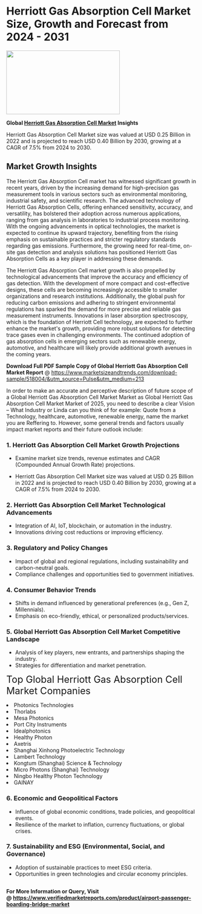 <H1>Herriott Gas Absorption Cell Market Size, Growth and Forecast from 2024 - 2031</H1><img class="aligncenter size-medium wp-image-584254" src="https://thirdeyenews.in/wp-content/uploads/2024/09/Global-Market-Research-300x168.jpeg" alt="" width="300" height="168" /><p><strong>Global&nbsp;<a href="https://www.marketsizeandtrends.com/download-sample/518004/&amp;utm_source=Pulse&amp;utm_medium=213">Herriott Gas Absorption Cell Market</a> Insights</strong></p><p>Herriott Gas Absorption Cell Market size was valued at USD 0.25 Billion in 2022 and is projected to reach USD 0.40 Billion by 2030, growing at a CAGR of 7.5% from 2024 to 2030.</p><p><h2>Market Growth Insights</h2> <p>The Herriott Gas Absorption Cell market has witnessed significant growth in recent years, driven by the increasing demand for high-precision gas measurement tools in various sectors such as environmental monitoring, industrial safety, and scientific research. The advanced technology of Herriott Gas Absorption Cells, offering enhanced sensitivity, accuracy, and versatility, has bolstered their adoption across numerous applications, ranging from gas analysis in laboratories to industrial process monitoring. With the ongoing advancements in optical technologies, the market is expected to continue its upward trajectory, benefiting from the rising emphasis on sustainable practices and stricter regulatory standards regarding gas emissions. Furthermore, the growing need for real-time, on-site gas detection and analysis solutions has positioned Herriott Gas Absorption Cells as a key player in addressing these demands. </p> <p>The Herriott Gas Absorption Cell market growth is also propelled by technological advancements that improve the accuracy and efficiency of gas detection. With the development of more compact and cost-effective designs, these cells are becoming increasingly accessible to smaller organizations and research institutions. Additionally, the global push for reducing carbon emissions and adhering to stringent environmental regulations has sparked the demand for more precise and reliable gas measurement instruments. Innovations in laser absorption spectroscopy, which is the foundation of Herriott Cell technology, are expected to further enhance the market's growth, providing more robust solutions for detecting trace gases even in challenging environments. The continued adoption of gas absorption cells in emerging sectors such as renewable energy, automotive, and healthcare will likely provide additional growth avenues in the coming years. </p><p><span class=""><strong>Download Full PDF Sample Copy of Global Herriott Gas Absorption Cell Market Report</strong> @ <a href="https://www.marketsizeandtrends.com/download-sample/518004/&amp;utm_source=Pulse&amp;utm_medium=213" target="_blank">https://www.marketsizeandtrends.com/download-sample/518004/&amp;utm_source=Pulse&amp;utm_medium=213</a></span></p><p>In order to make an accurate and perceptive description of future scope of a Global&nbsp;Herriott Gas Absorption Cell Market Market as Global&nbsp;Herriott Gas Absorption Cell Market Market of 2025, you need to describe a clear Vision &ndash; What Industry or Linda can you think of for example: Quote from a Technology, healthcare, automotive, renewable energy, name the market you are Reffering to. However, some general trends and factors usually impact market reports and their future outlook include:</p><h3>1.&nbsp;<strong>Herriott Gas Absorption Cell Market Growth Projections</strong></h3><ul><li>Examine market size trends, revenue estimates and CAGR (Compounded Annual Growth Rate) projections.</li><li><p>Herriott Gas Absorption Cell Market size was valued at USD 0.25 Billion in 2022 and is projected to reach USD 0.40 Billion by 2030, growing at a CAGR of 7.5% from 2024 to 2030.</p></li></ul><h3>2.&nbsp;<strong>Herriott Gas Absorption Cell Market Technological Advancements</strong></h3><ul><li>Integration of AI, IoT, blockchain, or automation in the industry.</li><li>Innovations driving cost reductions or improving efficiency.</li></ul><h3>3.&nbsp;<strong>Regulatory and Policy Changes</strong></h3><ul><li>Impact of global and regional regulations, including sustainability and carbon-neutral goals.</li><li>Compliance challenges and opportunities tied to government initiatives.</li></ul><h3>4.&nbsp;<strong>Consumer Behavior Trends</strong></h3><ul><li>Shifts in demand influenced by generational preferences (e.g., Gen Z, Millennials).</li><li>Emphasis on eco-friendly, ethical, or personalized products/services.</li></ul><h3>5.&nbsp;<strong>Global Herriott Gas Absorption Cell Market Competitive Landscape</strong></h3><ul><li>Analysis of key players, new entrants, and partnerships shaping the industry.</li><li>Strategies for differentiation and market penetration.</li></ul><p data-pm-slice="1 1 []"><span style="color: inherit; font-family: inherit; font-size: 25px;">Top Global Herriott Gas Absorption Cell Market Companies</span></p><div class="" data-test-id=""><p><li>Photonics Technologies</li><li> Thorlabs</li><li> Mesa Photonics</li><li> Port City Instruments</li><li> Idealphotonics</li><li> Healthy Photon</li><li> Axetris</li><li> Shanghai Xinhong Photoelectric Technology</li><li> Lambert Technology</li><li> Kongtum (Shanghai) Science & Technology</li><li> Micro Photons (Shanghai) Technology</li><li> Ningbo Healthy Photon Technology</li><li> GAINAY</li></p></div><h3>6.&nbsp;<strong>Economic and Geopolitical Factors</strong></h3><ul><li>Influence of global economic conditions, trade policies, and geopolitical events.</li><li>Resilience of the market to inflation, currency fluctuations, or global crises.</li></ul><h3>7.&nbsp;<strong>Sustainability and ESG (Environmental, Social, and Governance)</strong></h3><ul><li>Adoption of sustainable practices to meet ESG criteria.</li><li>Opportunities in green technologies and circular economy principles.</li></ul><h2><strong style="font-size: 14px;">For More Information or Query, Visit @&nbsp;</strong><a style="background-color: #ffffff; font-size: 14px;" href="https://www.marketsizeandtrends.com/report/herriott-gas-absorption-cell-market/" target="_blank">https://www.verifiedmarketreports.com/product/airport-passenger-boarding-bridge-market</a></h2>
